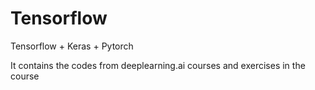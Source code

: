 # Tensorflow
Tensorflow + Keras + Pytorch

It contains the codes from deeplearning.ai courses and exercises in the course
